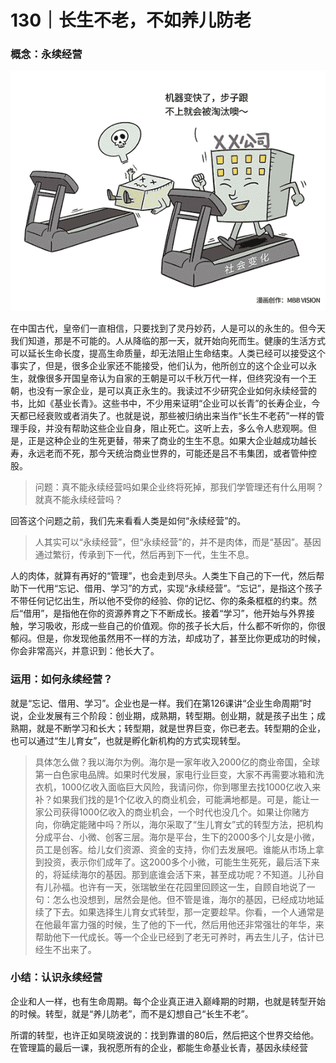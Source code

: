 # 130｜长生不老，不如养儿防老

### 概念：永续经营

![](img/23ce96cfb240e724f888342d8678ef1d.jpg)

在中国古代，皇帝们一直相信，只要找到了灵丹妙药，人是可以的永生的。但今天我们知道，那是不可能的。人从降临的那一天，就开始向死而生。健康的生活方式可以延长生命长度，提高生命质量，却无法阻止生命结束。人类已经可以接受这个事实了，但是，很多企业家还不能接受，他们认为，他所创立的这个企业可以永生，就像很多开国皇帝认为自家的王朝是可以千秋万代一样，但终究没有一个王朝，也没有一家企业，是可以真正永生的。我读过不少研究企业如何永续经营的书，比如《基业长青》。这些书中，不少用来证明“企业可以长青”的长寿企业，今天都已经衰败或者消失了。也就是说，那些被归纳出来当作“长生不老药”一样的管理手段，并没有帮助这些企业自身，阻止死亡。这听上去，多么令人悲观啊。但是，正是这种企业的生死更替，带来了商业的生生不息。如果大企业越成功越长寿，永远老而不死，那今天统治商业世界的，可能还是吕不韦集团，或者管仲控股。

> 问题：真不能永续经营吗如果企业终将死掉，那我们学管理还有什么用啊？就真不能永续经营吗？

回答这个问题之前，我们先来看看人类是如何“永续经营”的。

> 人其实可以“永续经营”，但“永续经营”的，并不是肉体，而是“基因”。基因通过繁衍，传承到下一代，然后再到下一代，生生不息。

人的肉体，就算有再好的“管理”，也会走到尽头。人类生下自己的下一代，然后帮助下一代用“忘记、借用、学习”的方式，实现“永续经营”。“忘记”，是指这个孩子不带任何记忆出生，所以他不受你的经验、你的记忆、你的条条框框的约束。然后“借用”，是指他在你的资源养育之下不断成长。接着“学习”，他开始与外界接触，学习吸收，形成一些自己的价值观。你的孩子长大后，什么都不听你的，你很郁闷。但是，你发现他虽然用不一样的方法，却成功了，甚至比你更成功的时候，你会非常高兴，并意识到：他长大了。

### 运用：如何永续经营？

就是“忘记、借用、学习”。企业也是一样。我们在第126课讲“企业生命周期”时说，企业发展有三个阶段：创业期，成熟期，转型期。创业期，就是孩子出生；成熟期，就是不断学习和长大；转型期，就是世界巨变，你已老去。转型期的企业，也可以通过“生儿育女”，也就是孵化新机构的方式实现转型。

> 具体怎么做？我以海尔为例。海尔是一家年收入2000亿的商业帝国，全球第一白色家电品牌。如果时代发展，家电行业巨变，大家不再需要冰箱和洗衣机，1000亿收入面临巨大风险，我请问你，你到哪里去找1000亿收入来补？如果我们找的是1个亿收入的商业机会，可能满地都是。可是，能让一家公司获得1000亿收入的商业机会，一个时代也没几个。如果让你赌方向，你确定能赌中吗？所以，海尔采取了“生儿育女”式的转型方法，把机构分成平台、小微、创客三层。海尔是平台，生下的2000多个儿女是小微，员工是创客。给儿女们资源、资金的支持，你们去发展吧。谁能从市场上拿到投资，表示你们成年了。这2000多个小微，可能生生死死，最后活下来的，将延续海尔的基因。那到底谁会活下来，甚至成功呢？不知道。儿孙自有儿孙福。也许有一天，张瑞敏坐在花园里回顾这一生，自顾自地说了一句：怎么也没想到，居然会是他。但不管是谁，海尔的基因，已经成功地延续了下去。如果选择生儿育女式转型，那一定要趁早。你看，一个人通常是在他最年富力强的时候，生了他的下一代，然后用他还非常强壮的年华，来帮助他下一代成长。等一个企业已经到了老无可养时，再去生儿子，估计已经生不出来了。

### 小结：认识永续经营

企业和人一样，也有生命周期。每个企业真正进入巅峰期的时期，也就是转型开始的时候。转型，就是“养儿防老”，而不是幻想自己“长生不老”。

所谓的转型，也许正如吴晓波说的：找到靠谱的80后，然后把这个世界交给他。在管理篇的最后一课，我祝愿所有的企业，都能生命基业长青，基因永续经营